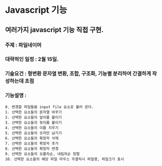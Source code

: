 # Javascript 기능
## 여러가지 javascript 기능 직접 구현.

### 주제 : 파일네이머  
### 대략적인 일정 : 2월 15일.  
### 기술요건 : 형변환 문자열 변환, 조합, 구조화, 기능별 분리하여 간결하게 작성하는데 초점    
### 기능설명 :   
	0. 변경할 파일들을 input file 요소로 불러 온다.  
	1. 선택한 요소들의 문자열 바꾸기  
	2. 선택한 요소들의 앞이름 붙이기  
	3. 선택한 요소들의 뒷이름 붙이기  
	4. 선택한 요소들의 이름 지우기  
	5. 선택한 요소들의 숫자만 남기기  
	6. 선택한 요소들의 확장자 삭제  
	7. 선택한 요소들의 확장자 추가  
	8. 선택한 요소들의 확장자 변경  
	9. 선택한 요소들의 오름차순, 내림차순 정렬  
	10. 선택한 요소들의 해당 파일 마우스 우클릭시 파일명, 파일크기 표시  

